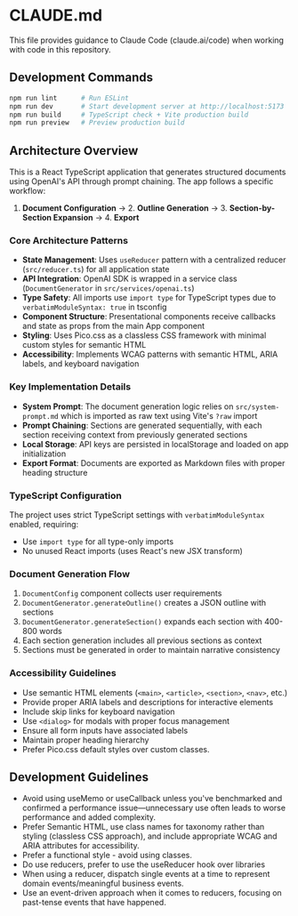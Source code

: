 # CLAUDE.md

This file provides guidance to Claude Code (claude.ai/code) when working with code in this repository.

## Development Commands

```bash
npm run lint      # Run ESLint
npm run dev       # Start development server at http://localhost:5173
npm run build     # TypeScript check + Vite production build
npm run preview   # Preview production build
```

## Architecture Overview

This is a React TypeScript application that generates structured documents using OpenAI's API through prompt chaining. The app follows a specific workflow:

1. **Document Configuration** → 2. **Outline Generation** → 3. **Section-by-Section Expansion** → 4. **Export**

### Core Architecture Patterns

- **State Management**: Uses `useReducer` pattern with a centralized reducer (`src/reducer.ts`) for all application state
- **API Integration**: OpenAI SDK is wrapped in a service class (`DocumentGenerator` in `src/services/openai.ts`)
- **Type Safety**: All imports use `import type` for TypeScript types due to `verbatimModuleSyntax: true` in tsconfig
- **Component Structure**: Presentational components receive callbacks and state as props from the main App component
- **Styling**: Uses Pico.css as a classless CSS framework with minimal custom styles for semantic HTML
- **Accessibility**: Implements WCAG patterns with semantic HTML, ARIA labels, and keyboard navigation

### Key Implementation Details

- **System Prompt**: The document generation logic relies on `src/system-prompt.md` which is imported as raw text using Vite's `?raw` import
- **Prompt Chaining**: Sections are generated sequentially, with each section receiving context from previously generated sections
- **Local Storage**: API keys are persisted in localStorage and loaded on app initialization
- **Export Format**: Documents are exported as Markdown files with proper heading structure

### TypeScript Configuration

The project uses strict TypeScript settings with `verbatimModuleSyntax` enabled, requiring:
- Use `import type` for all type-only imports
- No unused React imports (uses React's new JSX transform)

### Document Generation Flow

1. `DocumentConfig` component collects user requirements
2. `DocumentGenerator.generateOutline()` creates a JSON outline with sections
3. `DocumentGenerator.generateSection()` expands each section with 400-800 words
4. Each section generation includes all previous sections as context
5. Sections must be generated in order to maintain narrative consistency

### Accessibility Guidelines

- Use semantic HTML elements (`<main>`, `<article>`, `<section>`, `<nav>`, etc.)
- Provide proper ARIA labels and descriptions for interactive elements
- Include skip links for keyboard navigation
- Use `<dialog>` for modals with proper focus management
- Ensure all form inputs have associated labels
- Maintain proper heading hierarchy
- Prefer Pico.css default styles over custom classes.

## Development Guidelines

- Avoid using useMemo or useCallback unless you've benchmarked and confirmed a performance issue—unnecessary use often leads to worse performance and added complexity.
- Prefer Semantic HTML, use class names for taxonomy rather than styling (classless CSS approach), and include appropriate WCAG and ARIA attributes for accessibility.
- Prefer a functional style - avoid using classes.
- Do use reducers, prefer to use the useReducer hook over libraries
- When using a reducer, dispatch single events at a time to represent domain events/meaningful business events.
- Use an event-driven approach when it comes to reducers, focusing on past-tense events that have happened.

